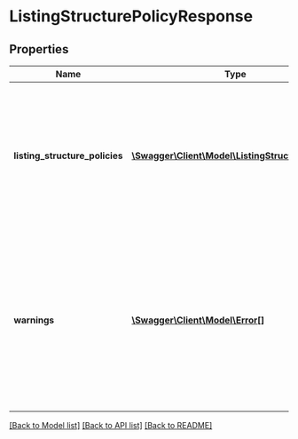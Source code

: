 # ListingStructurePolicyResponse

## Properties
Name | Type | Description | Notes
------------ | ------------- | ------------- | -------------
**listing_structure_policies** | [**\Swagger\Client\Model\ListingStructurePolicy[]**](ListingStructurePolicy.md) | Returns a list of category IDs plus a flag indicating whether or not each listed category supports item variations. | [optional] 
**warnings** | [**\Swagger\Client\Model\Error[]**](Error.md) | A list of the warnings that were generated as a result of the request. This field is not returned if no warnings were generated by the request. | [optional] 

[[Back to Model list]](../../README.md#documentation-for-models) [[Back to API list]](../../README.md#documentation-for-api-endpoints) [[Back to README]](../../README.md)

